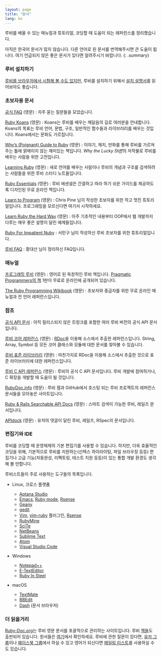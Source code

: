 ```yaml
---
layout: page
title: "문서"
lang: ko
---
```


루비를 배울 수 있는 매뉴얼과 튜토리얼, 코딩할 때 도움이 되는 레퍼런스를
정리했습니다.

아직은 한국어 문서가 많지 않습니다. 다른 언어로 된 문서를 번역해주시면 큰
도움이 됩니다. 여기 언급되지 않은 좋은 문서가 있다면 알려주시기 바랍니다.
{: .summary}

### 루비 설치하기

[루비를 브라우저에서 시험해 볼 수도 있지만][1], 루비를 설치하기 위해서
[설치 설명서](installation/)를 읽어보아도 좋습니다.

### 초보자용 문서

[공식 FAQ](/en/documentation/faq/) (영문)
: 자주 묻는 질문들을 모았습니다.

[Ruby Koans][2] (영문)
: Koans는 루비를 배우는 깨달음의 길로 여러분을 안내합니다. Koans의 목표는
  루비 언어, 문법, 구조, 일반적인 함수들과 라이브러리를 배우는 것입니다.
  Koans에서는 문화도 가르칩니다.

[Why’s (Poignant) Guide to Ruby][5] (영문)
: 이야기, 재치, 만화를 통해 루비를 가르쳐주는 틀에 얽매이지 않는 재미있는
  책입니다. *Why the Lucky Stiff*의 저작물로 루비를 배우는 사람을 위한
  고전입니다.

[Learning Ruby][6] (영문)
: 새로 언어를 배우는 사람이나 루비의 개념과 구조를 검색하려는 사람들을 위한
  루비 스터디 노트들입니다.

[Ruby Essentials][7] (영문)
: 루비 에센셜은 간결하고 따라 하기 쉬운 가이드를 제공하도록 디자인된 무료
  온라인 책입니다.

[Learn to Program][8] (영문)
: Chris Pine 님이 작성한 초보자를 위한 작고 멋진 튜토리얼입니다.
  프로그래밍을 모르신다면 여기서 시작하세요.

[Learn Ruby the Hard Way][38] (영문)
: 아주 기초적인 내용부터 OOP에서 웹 개발까지 다루는 매우 좋은 설명이
  달린 예제들입니다.

[Ruby For Impatient Nuby][ko-1]
: 서민구 님이 작성하신 루비 초보자를 위한 튜토리얼입니다.

[루비 FAQ][ko-2]
: 황대산 님이 정리하신 FAQ입니다.

### 매뉴얼

[프로그래밍 루비][9] (영문)
: 영어로 된 독창적인 루비 책입니다. [Pragmatic Programmers의 책][10]
  1판이 무료로 온라인에 공개되어 있습니다.

[The Ruby Programming Wikibook][12] (영문)
: 초보자와 중급자를 위한 무료 온라인 매뉴얼과 전 언어 레퍼런스입니다.

### 참조

[공식 API 문서][docs-rlo-en]
: 아직 릴리스되지 않은 트렁크를 포함한 여러 루비 버전의 공식 API 문서입니다.

[루비 코어 레퍼런스][13] (영문)
: [RDoc][14]을 이용해 소스에서 추출한 레퍼런스입니다. String, Array,
  Symbol 등 모든 코어 클래스와 모듈에 대한 문서를 찾아볼 수 있습니다.

[루비 표준 라이브러리][15] (영문)
: 마찬가지로 RDoc을 이용해 소스에서 추출한 것으로 표준 라이브러리에
  대한 레퍼런스입니다.

[루비 C API 레퍼런스][extensions] (영문)
: 루비의 공식 C API 문서입니다.
  루비 개발에 참여하거나, C 확장을 개발할 때 도움이 될 것입니다.

[RubyDoc.info][16] (영문)
: 루비 젬과 GitHub에서 호스팅 되는 루비 프로젝트의 레퍼런스 문서들을
  모아놓은 사이트입니다.

[Ruby & Rails Searchable API Docs][17] (영문)
: 스마트 검색이 가능한 루비, 레일즈 문서입니다.

[APIdock][18] (영문)
: 유저의 댓글이 달린 루비, 레일즈, RSpec의 문서입니다.

### 편집기와 IDE

루비를 코딩할 때 운영체제의 기본 편집기를 사용할 수 있습니다. 하지만,
더욱 효율적인 코딩을 위해, 기본적으로 루비를 지원하는(신택스 하이라이팅,
파일 브라우징 등등) 편집기나 고급 기능(자동완성, 리팩토링, 테스트
지원 등등)이 있는 통합 개발 환경도 생각해 볼 만합니다.

루비스트들이 주로 사용하는 도구들의 목록입니다.

* Linux, 크로스 플랫폼
  * [Aptana Studio][19]
  * [Emacs][20], [Ruby mode][21], [Rsense][22]
  * [Geany][23]
  * [gedit][24]
  * [Vim][25], [vim-ruby][26] 플러그인, [Rsense][22]
  * [RubyMine][27]
  * [SciTe][28]
  * [NetBeans][36]
  * [Sublime Text][37]
  * [Atom][atom]
  * [Visual Studio Code][vscode]

* Windows
  * [Notepad++][29]
  * [E-TextEditor][30]
  * [Ruby In Steel][31]

* macOS
  * [TextMate][32]
  * [BBEdit][33]
  * [Dash][39] (문서 브라우저)

### 더 읽을거리

[Ruby-Doc.org][34]는 루비 영문 문서를 포괄적으로 관리하는 사이트입니다. 루비
[책들][ko-5]도 출판되어 있습니다. 원서들은 [여기][35]에서 확인하세요. 루비에
관한 질문이 있다면, [유저 그룹][ko-3]이나 [페이스북 그룹][ko-4]에서 하실 수 있고
영어가 되신다면 [메일링 리스트](/ko/community/mailing-lists/)를 사용하실 수도
있습니다.

[1]: https://ruby.github.io/TryRuby/
[2]: http://rubykoans.com/
[5]: http://mislav.uniqpath.com/poignant-guide/
[6]: http://rubylearning.com/
[7]: http://www.techotopia.com/index.php/Ruby_Essentials
[8]: http://pine.fm/LearnToProgram/
[9]: http://www.ruby-doc.org/docs/ProgrammingRuby/
[10]: http://pragmaticprogrammer.com/titles/ruby/index.html
[12]: http://en.wikibooks.org/wiki/Ruby_programming_language
[13]: http://www.ruby-doc.org/core
[14]: https://ruby.github.io/rdoc/
[15]: http://www.ruby-doc.org/stdlib
[extensions]: https://docs.ruby-lang.org/en/master/extension_rdoc.html
[16]: http://www.rubydoc.info/
[17]: http://rubydocs.org/
[18]: http://apidock.com/
[19]: http://www.aptana.com/
[20]: http://www.gnu.org/software/emacs/
[21]: http://www.emacswiki.org/emacs/RubyMode
[22]: http://rsense.github.io/
[23]: http://www.geany.org/
[24]: http://projects.gnome.org/gedit/screenshots.html
[25]: http://www.vim.org/
[26]: https://github.com/vim-ruby/vim-ruby
[27]: http://www.jetbrains.com/ruby/
[28]: http://www.scintilla.org/SciTE.html
[29]: http://notepad-plus-plus.org/
[30]: http://www.e-texteditor.com/
[31]: http://www.sapphiresteel.com/
[32]: http://macromates.com/
[33]: https://www.barebones.com/products/bbedit/
[34]: http://ruby-doc.org
[35]: http://www.ruby-doc.org/bookstore
[36]: https://netbeans.org/
[37]: http://www.sublimetext.com/
[38]: https://learncodethehardway.org/ruby/
[39]: http://kapeli.com/dash
[docs-rlo-en]: https://docs.ruby-lang.org/en/
[atom]: https://atom.io/
[vscode]: https://code.visualstudio.com/

[ko-1]: http://docs.google.com/View?docid=ajb44wcvmjj8_2fg33f2
[ko-2]: http://beyond.daesan.com/pages/ruby-faq
[ko-3]: https://groups.google.com/forum/#!forum/rubykr
[ko-4]: https://www.facebook.com/groups/rubykr/
[ko-5]: http://ruby-korea.github.io/#book
